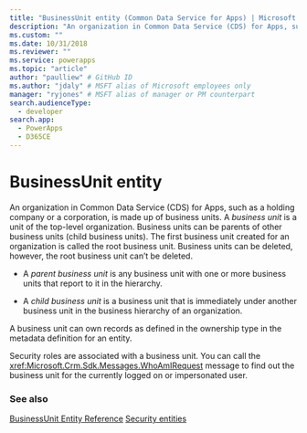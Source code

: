 ```yaml
---
title: "BusinessUnit entity (Common Data Service for Apps) | Microsoft Docs" # Intent and product brand in a unique string of 43-59 chars including spaces
description: "An organization in Common Data Service (CDS) for Apps, such as a holding company or a corporation, is made up of business units." # 115-145 characters including spaces. This abstract displays in the search result.
ms.custom: ""
ms.date: 10/31/2018
ms.reviewer: ""
ms.service: powerapps
ms.topic: "article"
author: "paulliew" # GitHub ID
ms.author: "jdaly" # MSFT alias of Microsoft employees only
manager: "ryjones" # MSFT alias of manager or PM counterpart
search.audienceType: 
  - developer
search.app: 
  - PowerApps
  - D365CE
---
```

# BusinessUnit entity

An organization in Common Data Service (CDS) for Apps, such as a holding company or a corporation, is made up of business units. A *business unit* is a unit of the top-level organization. Business units can be parents of other business units (child business units). The first business unit created for an organization is called the root business unit. Business units can be deleted, however, the root business unit can’t be deleted.  
  
- A *parent business unit* is any business unit with one or more business units that report to it in the hierarchy.  
  
- A *child business unit* is a business unit that is immediately under another business unit in the business hierarchy of an organization.  
  
 A business unit can own records as defined in the ownership type in the metadata definition for an entity. 
  
 Security roles are associated with a business unit. You can call the <xref:Microsoft.Crm.Sdk.Messages.WhoAmIRequest> message to find out the business unit for the currently logged on or impersonated user.

### See also

[BusinessUnit Entity Reference](reference/entities/businessunit.md)
[Security entities](security-model.md)